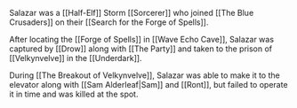 Salazar was a [[Half-Elf]] Storm [[Sorcerer]] who joined [[The Blue Crusaders]] on their [[Search for the Forge of Spells]].

After locating the [[Forge of Spells]] in [[Wave Echo Cave]], Salazar was captured by [[Drow]] along with [[The Party]] and taken to the prison of [[Velkynvelve]] in the [[Underdark]].

During [[The Breakout of Velkynvelve]], Salazar was able to make it to the elevator along with [[Sam Alderleaf|Sam]] and [[Ront]], but failed to operate it in time and was killed at the spot.